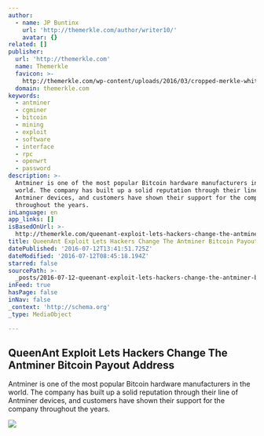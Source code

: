```yaml
---
author:
  - name: JP Buntinx
    url: 'http://themerkle.com/author/writer10/'
    avatar: {}
related: []
publisher:
  url: 'http://themerkle.com'
  name: Themerkle
  favicon: >-
    http://themerkle.com/wp-content/uploads/2016/03/cropped-merkle-white-1-192x192.png
  domain: themerkle.com
keywords:
  - antminer
  - cgminer
  - bitcoin
  - mining
  - exploit
  - software
  - interface
  - rpc
  - openwrt
  - password
description: >-
  Antminer is one of the most popular Bitcoin hardware manufacturers in the
  world. The company has built up a solid reputation through their line of
  Antminer devices, and customers have shown their support for the company
  throughout the years.
inLanguage: en
app_links: []
isBasedOnUrl: >-
  http://themerkle.com/queenant-exploit-lets-hackers-change-the-antminer-bitcoin-payout-address/
title: QueenAnt Exploit Lets Hackers Change The Antminer Bitcoin Payout Address
datePublished: '2016-07-12T13:41:51.725Z'
dateModified: '2016-07-12T08:45:18.194Z'
starred: false
sourcePath: >-
  _posts/2016-07-12-queenant-exploit-lets-hackers-change-the-antminer-bitcoin-pa.md
inFeed: true
hasPage: false
inNav: false
_context: 'http://schema.org'
_type: MediaObject

---
```

<article style=""><h1>QueenAnt Exploit Lets Hackers Change The Antminer Bitcoin Payout Address</h1><p>Antminer is one of the most popular Bitcoin hardware manufacturers in the world. The company has built up a solid reputation through their line of Antminer devices, and customers have shown their support for the company throughout the years.</p><img src="http://themerkle.com/wp-content/uploads/2016/07/shutterstock_385528090.jpg" /></article>